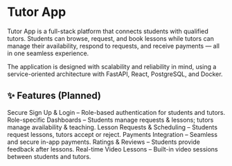 # Tutor App

Tutor App is a full-stack platform that connects students with qualified tutors.
Students can browse, request, and book lessons while tutors can manage their availability, respond to requests, and receive payments — all in one seamless experience.

The application is designed with scalability and reliability in mind, using a service-oriented architecture with FastAPI, React, PostgreSQL, and Docker.

## ✨ Features (Planned)

Secure Sign Up & Login – Role-based authentication for students and tutors.
Role-specific Dashboards – Students manage requests & lessons; tutors manage availability & teaching.
Lesson Requests & Scheduling – Students request lessons, tutors accept or reject.
Payments Integration – Seamless and secure in-app payments.
Ratings & Reviews – Students provide feedback after lessons.
Real-time Video Lessons – Built-in video sessions between students and tutors.


